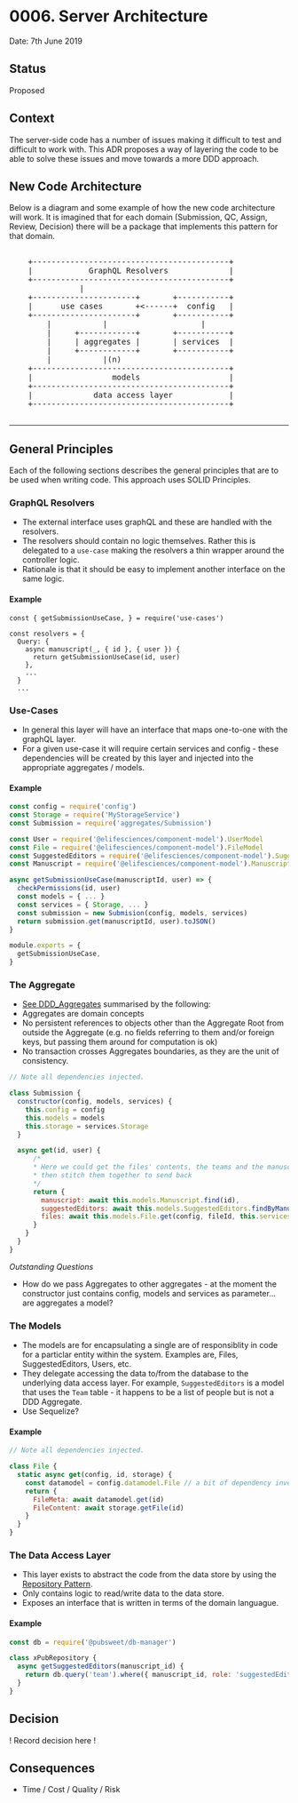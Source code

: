 # 0006. Server Architecture

Date: 7th June 2019

## Status

Proposed

## Context

The server-side code has a number of issues making it difficult to test and
difficult to work with. This ADR proposes a way of layering the code to be
able to solve these issues and move towards a more DDD approach.

## New Code Architecture

Below is a diagram and some example of how the new code architecture will work.
It is imagined that for each domain (Submission, QC, Assign, Review, Decision)
there will be a package that implements this pattern for that domain.

<pre>

    +------------------------------------------+
    |            GraphQL Resolvers             |
    +------------------------------------------+
               |
    +----------------------+       +-----------+
    |      use cases       +<------+  config   |
    +----------------------+       +-----------+
        |           |                    |
        |     +------------+       +-----------+
        |     | aggregates |       | services  |
        |     +------------+       +-----------+
        |           |(n)
    +------------------------------------------+
    |                 models                   |
    +------------------------------------------+
    |             data access layer            |
    +------------------------------------------+

</pre>

---

## General Principles

Each of the following sections describes the general principles that are to
be used when writing code. This approach uses SOLID Principles.

### GraphQL Resolvers

- The external interface uses graphQL and these are handled with the resolvers.
- The resolvers should contain no logic themselves. Rather this is delegated
  to a `use-case` making the resolvers a thin wrapper around the controller logic.
- Rationale is that it should be easy to implement another interface on the same
  logic.

#### Example

```
const { getSubmissionUseCase, } = require('use-cases')

const resolvers = {
  Query: {
    async manuscript(_, { id }, { user }) {
      return getSubmissionUseCase(id, user)
    },
    ...
  }
  ...
```

### Use-Cases

- In general this layer will have an interface that maps one-to-one with the
  graphQL layer.
- For a given use-case it will require certain services and config - these
  dependencies will be created by this layer and injected into the appropriate
  aggregates / models.

#### Example

```js
const config = require('config')
const Storage = require('MyStorageService')
const Submission = require('aggregates/Submission')

const User = require('@elifesciences/component-model').UserModel
const File = require('@elifesciences/component-model').FileModel
const SuggestedEditors = require('@elifesciences/component-model').SuggestedEditorsModel
const Manuscript = require('@elifesciences/component-model').ManuscriptModel

async getSubmissionUseCase(manuscriptId, user) => {
  checkPermissions(id, user)
  const models = { ... }
  const services = { Storage, ... }
  const submission = new Submision(config, models, services)
  return submission.get(manuscriptId, user).toJSON()
}

module.exports = {
  getSubmissionUseCase,
}
```

### The Aggregate

- [See DDD_Aggregates](https://www.martinfowler.com/bliki/DDD_Aggregate.html)
  summarised by the following:
- Aggregates are domain concepts
- No persistent references to objects other than the Aggregate Root from
  outside the Aggregate (e.g. no fields referring to them and/or
  foreign keys, but passing them around for computation is ok)
- No transaction crosses Aggregates boundaries, as they are the unit of
  consistency.

```js
// Note all dependencies injected.

class Submission {
  constructor(config, models, services) {
    this.config = config
    this.models = models
    this.storage = services.Storage
  }

  async get(id, user) {
      /*
      * Here we could get the files' contents, the teams and the manuscript
      * then stitch them together to send back
      */
      return {
        manuscript: await this.models.Manuscript.find(id),
        suggestedEditors: await this.models.SuggestedEditors.findByManuscriptId(id),
        files: await this.models.File.get(config, fileId, this.services.Storage)
      }
    }
  }
}
```

_Outstanding Questions_

- How do we pass Aggregates to other aggregates - at the moment the constructor
  just contains config, models and services as parameter... are aggregates a model?

### The Models

- The models are for encapsulating a single are of responsiblity in code for a
  particlar entity within the system. Examples are, Files, SuggestedEditors,
  Users, etc.
- They delegate accessing the data to/from the database to the underlying
  data access layer. For example, `SuggestedEditors` is a model that uses the
  `Team` table - it happens to be a list of people but is not a DDD Aggregate.
- Use Sequelize?

#### Example

```js
// Note all dependencies injected.

class File {
  static async get(config, id, storage) {
    const datamodel = config.datamodel.File // a bit of dependency inversion?
    return {
      FileMeta: await datamodel.get(id)
      FileContent: await storage.getFile(id)
    }
  }
}
```

### The Data Access Layer

- This layer exists to abstract the code from the data store by using the
  [Repository Pattern](https://www.martinfowler.com/eaaCatalog/repository.html).
- Only contains logic to read/write data to the data store.
- Exposes an interface that is written in terms of the domain languague.

#### Example

```js
const db = require('@pubsweet/db-manager')

class xPubRepository {
  async getSuggestedEditors(manuscript_id) {
    return db.query('team').where({ manuscript_id, role: 'suggestedEditors' })
  }
}
```

## Decision

! Record decision here !

## Consequences

- Time / Cost / Quality / Risk
